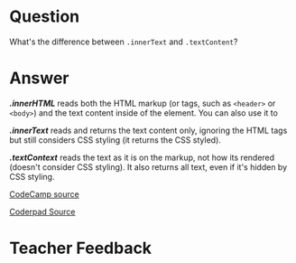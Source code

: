 # Question
What's the difference between `.innerText` and `.textContent`?

# Answer
***.innerHTML*** reads both the HTML markup (or tags, such as `<header>` or `<body>`) and the text content inside of the element. You can also use it to 

***.innerText*** reads and returns the text content only, ignoring the HTML tags but still considers CSS styling (it returns the CSS styled).

***.textContext*** reads the text as it is on the markup, not how its rendered (doesn't consider CSS styling). It also returns all text, even if it's hidden by CSS styling. 

[CodeCamp source](https://www.freecodecamp.org/news/innerhtml-vs-innertext-vs-textcontent/)

[Coderpad Source](https://coderpad.io/blog/development/javascript-innerhtml/#:~:text=createElement%20is%20faster%2C%20as%20browsers,element%20whose%20innerHTML%20is%20modified.)

# Teacher Feedback
